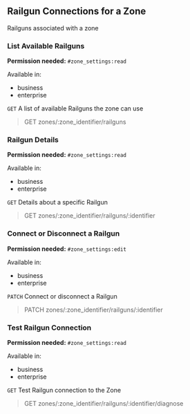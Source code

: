 ## Railgun Connections for a Zone

Railguns associated with a zone

### List Available Railguns

**Permission needed:** `#zone_settings:read`

Available in:

* business
* enterprise

`GET` A list of available Railguns the zone can use

> GET zones/:zone_identifier/railguns


### Railgun Details

**Permission needed:** `#zone_settings:read`

Available in:

* business
* enterprise

`GET` Details about a specific Railgun

> GET zones/:zone_identifier/railguns/:identifier


### Connect or Disconnect a Railgun

**Permission needed:** `#zone_settings:edit`

Available in:

* business
* enterprise

`PATCH` Connect or disconnect a Railgun

> PATCH zones/:zone_identifier/railguns/:identifier


### Test Railgun Connection

**Permission needed:** `#zone_settings:read`

Available in:

* business
* enterprise

`GET` Test Railgun connection to the Zone

> GET zones/:zone_identifier/railguns/:identifier/diagnose


